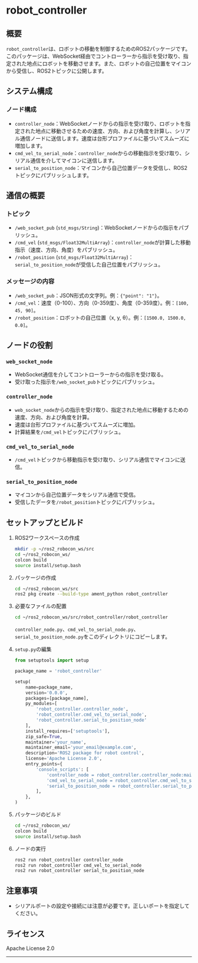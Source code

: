 # robot_controller

## 概要
`robot_controller`は、ロボットの移動を制御するためのROS2パッケージです。このパッケージは、WebSocket経由でコントローラーから指示を受け取り、指定された地点にロボットを移動させます。また、ロボットの自己位置をマイコンから受信し、ROS2トピックに公開します。

## システム構成
### ノード構成
- `controller_node`：WebSocketノードからの指示を受け取り、ロボットを指定された地点に移動させるための速度、方向、および角度を計算し、シリアル通信ノードに送信します。速度は台形プロファイルに基づいてスムーズに増加します。
- `cmd_vel_to_serial_node`：`controller_node`からの移動指示を受け取り、シリアル通信を介してマイコンに送信します。
- `serial_to_position_node`：マイコンから自己位置データを受信し、ROS2トピックにパブリッシュします。

## 通信の概要
### トピック
- `/web_socket_pub` (`std_msgs/String`)：WebSocketノードからの指示をパブリッシュ。
- `/cmd_vel` (`std_msgs/Float32MultiArray`)：`controller_node`が計算した移動指示（速度、方向、角度）をパブリッシュ。
- `/robot_position` (`std_msgs/Float32MultiArray`)：`serial_to_position_node`が受信した自己位置をパブリッシュ。

### メッセージの内容
- `/web_socket_pub`：JSON形式の文字列。例：`{"point": "1"}`。
- `/cmd_vel`：速度（0-100）、方向（0-359度）、角度（0-359度）。例：`[100, 45, 90]`。
- `/robot_position`：ロボットの自己位置（x, y, θ）。例：`[1500.0, 1500.0, 0.0]`。

## ノードの役割
### `web_socket_node`
- WebSocket通信を介してコントローラーからの指示を受け取る。
- 受け取った指示を`/web_socket_pub`トピックにパブリッシュ。

### `controller_node`
- `web_socket_node`からの指示を受け取り、指定された地点に移動するための速度、方向、および角度を計算。
- 速度は台形プロファイルに基づいてスムーズに増加。
- 計算結果を`/cmd_vel`トピックにパブリッシュ。

### `cmd_vel_to_serial_node`
- `/cmd_vel`トピックから移動指示を受け取り、シリアル通信でマイコンに送信。

### `serial_to_position_node`
- マイコンから自己位置データをシリアル通信で受信。
- 受信したデータを`/robot_position`トピックにパブリッシュ。

## セットアップとビルド
1. ROS2ワークスペースの作成
    ```bash
    mkdir -p ~/ros2_robocon_ws/src
    cd ~/ros2_robocon_ws/
    colcon build
    source install/setup.bash
    ```

2. パッケージの作成
    ```bash
    cd ~/ros2_robocon_ws/src
    ros2 pkg create --build-type ament_python robot_controller
    ```

3. 必要なファイルの配置
    ```bash
    cd ~/ros2_robocon_ws/src/robot_controller/robot_controller
    ```

    `controller_node.py`、`cmd_vel_to_serial_node.py`、`serial_to_position_node.py`をこのディレクトリにコピーします。

4. `setup.py`の編集
    ```python
    from setuptools import setup

    package_name = 'robot_controller'

    setup(
        name=package_name,
        version='0.0.0',
        packages=[package_name],
        py_modules=[
            'robot_controller.controller_node',
            'robot_controller.cmd_vel_to_serial_node',
            'robot_controller.serial_to_position_node'
        ],
        install_requires=['setuptools'],
        zip_safe=True,
        maintainer='your_name',
        maintainer_email='your_email@example.com',
        description='ROS2 package for robot control',
        license='Apache License 2.0',
        entry_points={
            'console_scripts': [
                'controller_node = robot_controller.controller_node:main',
                'cmd_vel_to_serial_node = robot_controller.cmd_vel_to_serial_node:main',
                'serial_to_position_node = robot_controller.serial_to_position_node:main'
            ],
        },
    )
    ```

5. パッケージのビルド
    ```bash
    cd ~/ros2_robocon_ws/
    colcon build
    source install/setup.bash
    ```

6. ノードの実行
    ```bash
    ros2 run robot_controller controller_node
    ros2 run robot_controller cmd_vel_to_serial_node
    ros2 run robot_controller serial_to_position_node
    ```

## 注意事項
- シリアルポートの設定や接続には注意が必要です。正しいポートを指定してください。

## ライセンス
Apache License 2.0

---

